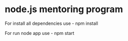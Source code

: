 # node.js mentoring program

For install all dependencies use - npm install

For run node app use - npm start